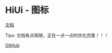 # HiUi - 图标

[文档](https://chenshuangxinxi.github.io/hi-uniapp-ui-guide/components/price.html)

Tips: 文档有点简陋，正在一点一点的优化完善！！！

[GitHub](https://github.com/ChenShuangXinXi/hi-uniapp-ui)
